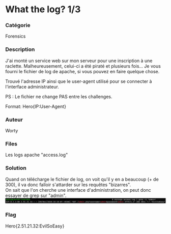 # What the log? 1/3

### Catégorie

Forensics

### Description

J'ai monté un service web sur mon serveur pour une inscription à une raclette. Malheureusement, celui-ci a été piraté et plusieurs fois...
Je vous fourni le fichier de log de apache, si vous pouvez en faire quelque chose.

Trouvé l'adresse IP ainsi que le user-agent utilisé pour se connecter à l'interface administrateur.

PS : Le fichier ne change PAS entre les challenges.

Format: Hero{IP:User-Agent}

### Auteur 

Worty

### Files

Les logs apache "access.log"

### Solution

Quand on télécharge le fichier de log, on voit qu'il y en a beaucoup (+ de 300), il va donc falloir s'attarder sur les requêtes "bizarres".<br/>
On sait que l'on cherche une interface d'administration, on peut donc essayer de grep sur "admin".
![alt](admin.png)

### Flag

Hero{2.51.21.32:EvilSoEasy}